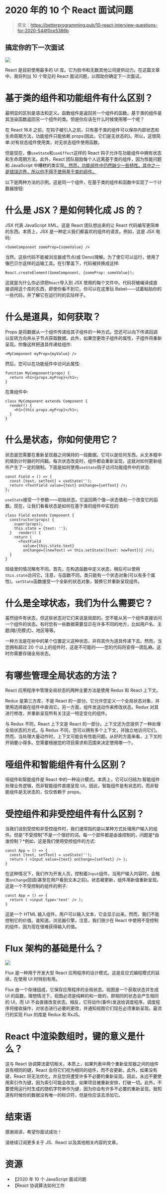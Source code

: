 # 2020 年的 10 个 React 面试问题

> 原文：<https://betterprogramming.pub/10-react-interview-questions-for-2020-544f0ce5386b>

## 搞定你的下一次面试

![](img/0c9e6afe0c13d195577efcf0dda8c743.png)

React 是目前使用最多的 UI 库。它为脸书和无数其他公司提供动力。在这篇文章中，我将列出 10 个常见的 React 面试问题，以帮助你确定下一次面试。

# 基于类的组件和功能组件有什么区别？

最明显的区别是语法和定义。函数组件是返回另一个组件的函数。基于类的组件是其渲染函数返回另一个组件的类。但是你应该在什么时候使用哪一个呢？

在 React 16.8 之前，在钩子被引入之前，只有基于类的组件可以保存内部状态和生命周期方法，功能组件只能依赖 props(因此，它们是无状态的)。所以，这很简单:对有状态组件使用类，对无状态组件使用函数。

但是现在，像`useState`和`useEffect`这样的 React 钩子允许在功能组件中拥有状态和生命周期方法。此外，React 团队鼓励每个人远离基于类的组件，因为性能问题和 JavaScript 中糟糕的类实现[。然而，功能组件中仍然缺少一些特性。其中之一是错误边界，所以你不得不使用基于类的组件。](https://medium.com/javascript-in-plain-english/please-stop-using-classes-in-javascript-and-become-a-better-developer-a185c9fbede1)

以下是两种方法的示例。这是同一个组件，在基于类的组件和函数中实现了一个计数器按钮:

# 什么是 JSX？是如何转化成 JS 的？

JSX 代表 JavaScript XML。这是 React 团队想出来的让 React 代码编写更简单的东西。本质上，JSX 是一种定义我们都喜欢的组件的语言。例如，这是 JSX 电码:

```
<SomeComponent someProp={someValue} />
```

当然，这些代码不能被浏览器或节点(或 Deno)理解。为了使它可以运行，使用了像巴贝尔这样的运输工具。在引擎盖下，代码被转换成这样:

```
React.createElement(SomeComponent, {someProp: someValue});
```

这就是为什么你必须把`React`导入到 JSX 使用的每个文件中。代码将被编译成直接调用这个库的东西，即使你看不到它。你可以在这里玩 Babel——试着粘贴你的一些代码，并了解它在运行时的实际样子。

# 什么是道具，如何获取？

Props 是将数据从一个组件传递给其子组件的一种方式。您还可以向下传递回调以反转方向并从子节点获取数据。此外，如果您更改子组件的属性，子组件将重新呈现。你像这样把道具传递给组件:

```
<MyComponent myProp={myValue} />
```

然后，您可以在功能组件中访问此属性:

```
function MyComponent(props) { 
  return <h1>{props.myProp}</h1>;
}
```

在类组件中:

```
class MyComponent extends Component { 
  render() { 
    <h1>{this.props.myProp}</h1>; 
  } 
}
```

# 什么是状态，你如何使用它？

状态是您需要在重新呈现器之间保持的一段数据。它可以是任何东西，从文本框中的值到计时器的时间戳。每次状态改变时，组件都会重新呈现，这就对如何更新组件产生了一定的限制。下面是如何使用`useState`钩子访问功能组件中的状态:

```
const Field = () => { 
  const [text, setText] = useState(''); 
  return <TextField value={text} onChange={setText} />; 
};
```

`useState`接受一个参数——初始状态。它返回两个值—状态值和一个改变它的函数。现在，让我们看看状态是如何在基于类的组件中实现的:

```
class Field extends Component { 
  constructor(props) { 
    super(props); 
    this.state = {text: ''}; 
  }   render() { 
    return ( 
      <TextField 
        value={this.state.text} 
        onChange={(newText) => this.setState({text: newText})} />); 
  } 
}
```

班级里的情况略有不同。首先，在构造函数中定义状态，稍后可以使用`this.state`访问它。注意，与函数不同，类只能有一个状态对象(可以有多个属性)。`setState`函数接受一个全新的状态对象，替换它并重新呈现组件。

# 什么是全球状态，我们为什么需要它？

虽然组件有状态，但这些状态对它们来说是局部的。您不能从另一个组件直接访问一个组件的状态。有时您有一些数据需要显示在许多不同的地方，比如用户名、主题(暗/亮模式)、地区等等。

一种方法是在树中的某个位置定义这种状态，并将其作为道具传递下去。然而，当您拥有超过 20 个以上的组件时，这是不可能的——您的代码将变得一团乱麻。这时你需要存储全局状态。

# 有哪些管理全局状态的方法？

React 应用程序中管理全局状态的两种主要方法是使用 Redux 和 React 上下文。

Redux 是第三方库，不是 React 的一部分。它允许您定义一个全局状态对象，并使用选择器在组件中查询它。另一方面，组件发送动作来修改状态。Redux 对其进行修改，并重新呈现所有关注这一特定变化的组件。

与 Redux 不同，React 上下文是 React 的一部分。上下文还为您提供了一种处理全局状态的方式。与 Redux 不同，您可以拥有多个上下文，并独立地访问它们。然而，当处理大量动作时，上下文可能会有性能问题。从好的方面来看，上下文的开销要小得多。您需要根据您的项目需求和范围来决定使用哪一个。

# 哑组件和智能组件有什么区别？

哑组件和智能组件是 React 中的一种设计模式。本质上，它可以归结为:智能组件处理业务逻辑，而非智能组件直接呈现 UI。因此，智能组件是有状态的，而非智能组件是无状态的，仅仅依赖于 props。

# 受控组件和非受控组件有什么区别？

当我们谈到受控和非受控组件时，我们通常指的是以某种方式处理用户输入的组件。但是“不受控制”不是一个很好的词。每一个部件都是由谁控制的，问题是*由谁控制？*例如，这是我们使用受控组件的方式:

```
const App = () => { 
  const [text, setText] = useState(''); 
  return ( <Input value={text} onChange={setText} /> ); 
}
```

在这种情况下，我们作为开发人员，控制着`Input`组件。当用户输入内容时，会触发`onChange`回调(甚至在用户看到文本之前)。状态被更新，组件用新值重新呈现。这是一个不受控制的组件的例子:

```
const App = () => { 
  return ( <input type='text' /> ); 
}
```

这是一个 HTML 输入组件。用户可以输入文本，它会显示出来。然而，我们不能控制它的价值。谁知道。浏览器引擎。注意，我们很少在 React 中使用不受控制的组件，因为现在很难获得输入的值。

# Flux 架构的基础是什么？

![](img/6f9ed08d3e484057f00fb0124d60f68d.png)

Flux 是一种用于开发大型 React 应用程序的设计模式。这是反应式编程模式的延续，在使用 UI 时特别有用。

Flux 由一个存储组成，它保存应用程序的全局状态。视图是一个获取状态并生成 UI 的函数。理想情况下，视图必须是纯粹的和一致的，即相同的状态会产生相同的 UI，而 UI 不会直接改变状态。相反，它将动作(事件)发送给调度程序。调度程序将接收操作，对状态进行必要的更改，并通知视图它们现在必须重新呈现。最流行的实现 Flux 的库是 Redux 和 RxJS。

# React 中渲染数组时，键的意义是什么？

这与 React 协调算法密切相关。本质上，如果列表中两个重新呈现器之间的组件具有相同的键，React 会将它们视为相同的组件，而不会更新。此外，如果没有键，React 将无法优化，并且您将遭受许多不必要的重新呈现。因此，永远不要使用索引作为键，因为索引可能会改变，如果项目被重新安排，打破一切。此外，不要使用运行时生成的随机字符串作为键，因为你会有许多不必要的重新呈现。我知道有时候你的数据没有唯一的标识符，但是你应该去添加它。

# 结束语

感谢阅读，希望你面试成功！

请继续订阅更多关于 JS、React 以及其他相关内容的文章。

# 资源

*   【2020 年 10 个 JavaScript 面试问题
*   【React 协调算法如何工作